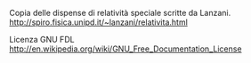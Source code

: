 Copia delle dispense di relatività speciale scritte da Lanzani.
http://spiro.fisica.unipd.it/~lanzani/relativita.html

Licenza
GNU FDL
http://en.wikipedia.org/wiki/GNU_Free_Documentation_License